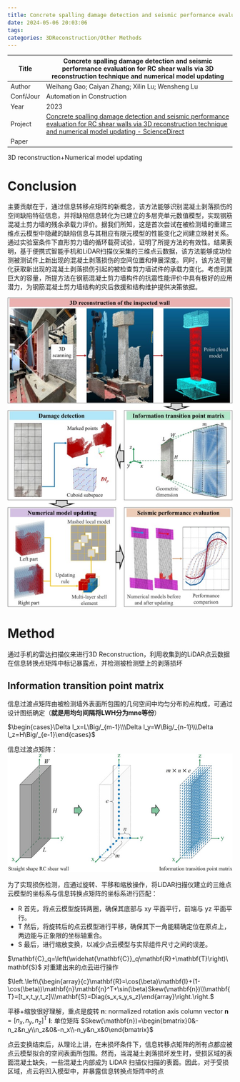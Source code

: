 ```yaml
---
title: Concrete spalling damage detection and seismic performance evaluation for RC shear walls via 3D reconstruction technique and numerical model updating
date: 2024-05-06 20:03:06
tags: 
categories: 3DReconstruction/Other Methods
---
```


| Title     | Concrete spalling damage detection and seismic performance evaluation for RC shear walls via 3D reconstruction technique and numerical model updating                                                                                        |
| --------- | -------------------------------------------------------------------------------------------------------------------------------------------------------------------------------------------------------------------------------------------- |
| Author    | Weihang Gao; Caiyan Zhang; Xilin Lu; Wensheng Lu                                                                                                                                                                                             |
| Conf/Jour | Automation in Construction                                                                                                                                                                                                                   |
| Year      | 2023                                                                                                                                                                                                                                         |
| Project   | [Concrete spalling damage detection and seismic performance evaluation for RC shear walls via 3D reconstruction technique and numerical model updating - ScienceDirect](https://www.sciencedirect.com/science/article/pii/S0926580523004065) |
| Paper     |                                                                                                                                                                                                                                              |


3D reconstruction+Numerical model updating

<!-- more -->

# Conclusion

主要贡献在于，通过信息转移点矩阵的新概念，该方法能够识别混凝土剥落损伤的空间缺陷特征信息，并将缺陷信息转化为已建立的多层壳单元数值模型，实现钢筋混凝土剪力墙的残余承载力评价。据我们所知，这是首次尝试在被检测墙的重建三维点云模型中隐藏的缺陷信息与其相应有限元模型的性能变化之间建立映射关系。
通过实验室条件下直形剪力墙的循环载荷试验，证明了所提方法的有效性。结果表明，基于便携式智能手机和LiDAR扫描仪采集的三维点云数据，该方法能够成功检测被测试件上新出现的混凝土剥落损伤的空间位置和伸展深度。同时，该方法可量化获取新出现的混凝土剥落损伤引起的被检查剪力墙试件的承载力变化。考虑到其巨大的容量，所提方法在钢筋混凝土剪力墙构件的抗震性能评价中具有极好的应用潜力，为钢筋混凝土剪力墙结构的灾后救援和结构维护提供决策依据。


![image.png|666](https://raw.githubusercontent.com/qiyun71/Blog_images/main/MyBlogPic/202403/20240506200043.png)


# Method

通过手机的雷达扫描仪来进行3D Reconstruction，利用收集到的LiDAR点云数据在信息转换点矩阵中标记暴露点，并检测被检测壁上的剥落损坏

## Information transition point matrix


信息过渡点矩阵由被检测墙外表面所包围的几何空间中均匀分布的点构成，可通过设计图纸确定（**就是用均匀间隔将LWH分为mne等份**）

$\begin{cases}\Delta l_x=L\Big/_{m-1}\\\Delta l_y=W\Big/_{n-1}\\\Delta l_z=H\Big/_{e-1}\end{cases}$

信息过渡点矩阵：
![image.png|666](https://raw.githubusercontent.com/qiyun71/Blog_images/main/MyBlogPic/202403/20240506201724.png)


为了实现损伤检测，应通过旋转、平移和缩放操作，将LiDAR扫描仪建立的三维点云模型的坐标系与信息转换点矩阵的坐标系进行匹配：
- R 首先，将点云模型旋转两圈，确保其底部与 xy 平面平行，前端与 yz 平面平行。
- T 然后，将旋转后的点云模型进行平移，确保其下一角能精确定位在原点上，两边能与正象限的坐标轴重合。
- S 最后，进行缩放变换，以减少点云模型与实际组件尺寸之间的误差。

$\mathbf{C}_q=\left(\widehat{\mathbf{C}}_q\mathbf{R}+\mathbf{T}\right)\mathbf{S}$ 对重建出来的点云进行操作

$\left.\left\{\begin{array}{c}\mathbf{R}=\cos(\beta)\mathbf{I}+(1-\cos(\beta))\mathbf{n}\mathbf{n}^T+\sin(\beta)Skew(\mathbf{n})\\\mathbf{T}=[t_x,t_y,t_z]\\\mathbf{S}=Diag(s_x,s_y,s_z)\end{array}\right.\right.$

平移+缩放很好理解，重点是旋转
$\mathbf{n}$: normalized rotation axis column vector $\mathbf{n}=[n_{x},n_{y},n_{z}]^{\mathrm{T}}$
$\mathbf{I}$: 单位矩阵
$Skew(\mathbf{n})=\begin{bmatrix}0&-n_z&n_y\\n_z&0&-n_x\\-n_y&n_x&0\end{bmatrix}$

点云变换结束后，从理论上讲，在未损坏条件下，信息转移点矩阵的所有点都应被点云模型拟合的空间表面所包围。然而，当混凝土剥落损坏发生时，受损区域的表面混凝土缺失，一些混凝土内部成为 LiDAR 扫描仪扫描的表面。因此，对于受损区域，点云将凹入模型中，并暴露信息转换点矩阵中的点



